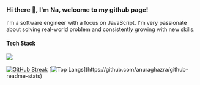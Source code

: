 ### Hi there 👋, I'm Na, welcome to my github page!

I'm a software engineer with a focus on JavaScript. I'm very passionate about solving real-world problem and consistently growing with new skills.

#### Tech Stack
<img
  src="https://img.shields.io/badge/JavaScript-323330?style=for-the-badge&logo=javascript&logoColor=F7DF1E"
/>
<img
  src="https://img.shields.io/badge/Node.js-339933?style=for-the-badge&logo=nodedotjs&logoColor=white"
  alt=""
/>
<img
  src="https://img.shields.io/badge/Express.js-000000?style=for-the-badge&logo=express&logoColor=white"
  alt=""
/>
<img
  src="	https://img.shields.io/badge/npm-CB3837?style=for-the-badge&logo=npm&logoColor=white"
  alt=""
/>
<img
  src="https://img.shields.io/badge/PostgreSQL-316192?style=for-the-badge&logo=postgresql&logoColor=white"
  alt=""
/>
<img
  src="https://img.shields.io/badge/Sequelize-52B0E7?style=for-the-badge&logo=Sequelize&logoColor=white"
  alt=""
/>
<img
  src="https://img.shields.io/badge/React-20232A?style=for-the-badge&logo=react&logoColor=61DAFB"
  alt=""
/>
<img
  src="https://img.shields.io/badge/Redux-593D88?style=for-the-badge&logo=redux&logoColor=white"
  alt=""
/>
<img
  src="https://img.shields.io/badge/Tailwind_CSS-38B2AC?style=for-the-badge&logo=tailwind-css&logoColor=white"
  alt=""
/>
<img
  src="https://img.shields.io/badge/Material%20UI-007FFF?style=for-the-badge&logo=mui&logoColor=white"
  alt=""
/>
<img
  src="https://img.shields.io/badge/HTML5-E34F26?style=for-the-badge&logo=html5&logoColor=white"
  alt=""
/>
<img
  src="https://img.shields.io/badge/CSS3-1572B6?style=for-the-badge&logo=css3&logoColor=white"
  alt=""
/>
<img
  src="https://img.shields.io/badge/VSCode-0078D4?style=for-the-badge&logo=visual%20studio%20code&logoColor=white"
  alt=""
/>
<img
  src="https://img.shields.io/badge/Notion-000000?style=for-the-badge&logo=notion&logoColor=white"
  alt=""
/>

[![GitHub Streak](https://streak-stats.demolab.com/?user=na-lin)](https://git.io/streak-stats)
[![Top Langs]([https://github-readme-stats.vercel.app/api/top-langs/?username=KYu-2468](https://github-readme-stats.vercel.app/api/top-langs/?username=na-lin&count_private=true&hide=python))](https://github.com/anuraghazra/github-readme-stats)




<!--
**na-lin/na-lin** is a ✨ _special_ ✨ repository because its `README.md` (this file) appears on your GitHub profile.

Here are some ideas to get you started:

- 🔭 I’m currently working on ...
- 🌱 I’m currently learning ...
- 👯 I’m looking to collaborate on ...
- 🤔 I’m looking for help with ...
- 💬 Ask me about ...
- 📫 How to reach me: ...
- 😄 Pronouns: ...
- ⚡ Fun fact: ...
-->

